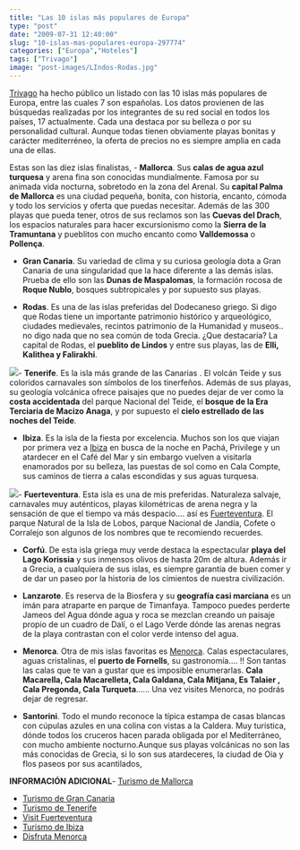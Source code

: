 ```yaml
---
title: "Las 10 islas más populares de Europa"
type: "post"
date: "2009-07-31 12:40:00"
slug: "10-islas-mas-populares-europa-297774"
categories: ["Europa","Hoteles"]
tags: ["Trivago"]
image: "post-images/LIndos-Rodas.jpg"
---
```


[Trivago](http://www.trivago.es) ha hecho público un listado con las 10 islas más populares de Europa, entre las cuales 7 son españolas. Los datos provienen de las búsquedas realizadas por los integrantes de su red social en todos los países, 17 actualmente. Cada una destaca por su belleza o por su personalidad cultural. Aunque todas tienen obviamente playas bonitas y carácter mediterréneo, la oferta de precios no es siempre amplia en cada una de ellas.  
  
Estas son las diez islas finalistas, - **Mallorca**. Sus **calas de agua azul turquesa** y arena fina son conocidas mundialmente. Famosa por su animada vida nocturna, sobretodo en la zona del Arenal. Su **capital Palma de Mallorca** es una ciudad pequeña, bonita, con historia, encanto, cómoda y todo los servicios y oferta que puedas necesitar. Además de las 300 playas que pueda tener, otros de sus reclamos son las **Cuevas del Drach**, los espacios naturales para hacer excursionismo como la **Sierra de la Tramuntana** y pueblitos con mucho encanto como **Valldemossa** o **Pollença**.

- **Gran Canaria**. Su variedad de clima y su curiosa geología dota a Gran Canaria de una singularidad que la hace diferente a las demás islas. Prueba de ello son las **Dunas de Maspalomas**, la formación rocosa de **Roque Nublo**, bosques subtropicales y por supuesto sus playas.

- **Rodas**. Es una de las islas preferidas del Dodecaneso griego. Si digo que Rodas tiene un importante patrimonio histórico y arqueológico, ciudades medievales, recintos patrimonio de la Humanidad y museos.. no digo nada que no sea común de toda Grecia. ¿Que destacaría? La capital de Rodas, el **pueblito de Lindos** y entre sus playas, las de **Elli, Kalithea y Falirakhi**.

   
  
![](post-images/LIndos-Rodas.jpg)- **Tenerife**. Es la isla más grande de las Canarias . El volcán Teide y sus coloridos carnavales son símbolos de los tinerfeños. Además de sus playas, su geología volcánica ofrece paisajes que no puedes dejar de ver como la **costa accidentada** del parque Nacional del Teide, el **bosque de la Era Terciaria de Macizo Anaga**, y por supuesto el **cielo estrellado de las noches del Teide**.

- **Ibiza**. Es la isla de la fiesta por excelencia. Muchos son los que viajan por primera vez a [Ibiza](https://www.missviajes.com/escapada-a-ibiza-de-3-dias/) en busca de la noche en Pachá, Privilege y un atardecer en el Café del Mar y sin embargo vuelven a visitarla enamorados por su belleza, las puestas de sol como en Cala Compte, sus caminos de tierra a calas escondidas y sus aguas turquesa.

![](post-images/cala-compte-.jpg)- **Fuerteventura**. Esta isla es una de mis preferidas. Naturaleza salvaje, carnavales muy auténticos, playas kilométricas de arena negra y la sensación de que el tiempo va más despacio.... así es [Fuerteventura](https://www.missviajes.com/fuerteventura-isla-tranquila-6840/). El parque Natural de la Isla de Lobos, parque Nacional de Jandía, Cofete o Corralejo son algunos de los nombres que te recomiendo recuerdes.

- **Corfú**. De esta isla griega muy verde destaca la espectacular **playa del Lago Korissia** y sus inmensos olivos de hasta 20m de altura. Además ir a Grecia, a cualquiera de sus islas, es siempre garantía de buen comer y de dar un paseo por la historia de los cimientos de nuestra civilización.

- **Lanzarote**. Es reserva de la Biosfera y su **geografía casi marciana** es un imán para atraparte en parque de Timanfaya. Tampoco puedes perderte Jameos del Agua dónde agua y roca se mezclan creando un paisaje propio de un cuadro de Dalí, o el Lago Verde dónde las arenas negras de la playa contrastan con el color verde intenso del agua.

- **Menorca**. Otra de mis islas favoritas es [Menorca](https://www.missviajes.com/menorca-belleza-estado-puro-82463/). Calas espectaculares, aguas cristalinas, el **puerto de Fornells**, su gastronomía.... !! Son tantas las calas que te van a gustar que es imposible enumerarlas. **Cala Macarella, Cala Macarelleta, Cala Galdana, Cala Mitjana, Es Talaier , Cala Pregonda, Cala Turqueta**...... Una vez visites Menorca, no podrás dejar de regresar.

- **Santorini**. Todo el mundo reconoce la típica estampa de casas blancas con cúpulas azules en una colina con vistas a la Caldera. Muy turística, dónde todos los cruceros hacen parada obligada por el Mediterráneo, con mucho ambiente nocturno.Aunque sus playas volcánicas no son las más conocidas de Grecia, si lo son sus atardeceres, la ciudad de Oia y flos paseos por sus acantilados,

**INFORMACIÓN ADICIONAL**- [Turismo de Mallorca ](http://www.infomallorca.net/)
- [Turismo de Gran Canaria](http://www.grancanaria.com/turismo/es/)
- [Turismo de Tenerife](https://www.webtenerife.com/#prettyPhoto/0/)
- [Visit Fuerteventura ](https://visitfuerteventura.es/)
- [Turismo de Ibiza](https://turismo.eivissa.es/)
- [Disfruta Menorca](https://www.disfrutamenorca.com/playas-y-calas)